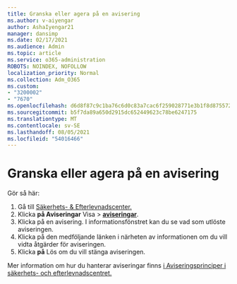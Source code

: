 ```yaml
---
title: Granska eller agera på en avisering
ms.author: v-aiyengar
author: AshaIyengar21
manager: dansimp
ms.date: 02/17/2021
ms.audience: Admin
ms.topic: article
ms.service: o365-administration
ROBOTS: NOINDEX, NOFOLLOW
localization_priority: Normal
ms.collection: Adm_O365
ms.custom:
- "3200002"
- "7670"
ms.openlocfilehash: d6d8f87c9c1ba76c6d0c83a7cac6f259028771e3b1f8d8755729381f79f5b342
ms.sourcegitcommit: b5f7da89a650d2915dc652449623c78be6247175
ms.translationtype: MT
ms.contentlocale: sv-SE
ms.lasthandoff: 08/05/2021
ms.locfileid: "54016466"
---
```

# <a name="review-or-act-on-an-alert"></a>Granska eller agera på en avisering

Gör så här:

1. Gå till [Säkerhets- & Efterlevnadscenter.](https://go.microsoft.com/fwlink/p/?linkid=2077143)
1. Klicka **på Aviseringar** Visa  >  **[aviseringar](https://go.microsoft.com/fwlink/?linkid=2103301)**.
1. Klicka på en avisering. I informationsfönstret kan du se vad som utlöste aviseringen.
1. Klicka på den medföljande länken i närheten av informationen om du vill vidta åtgärder för aviseringen.
1. Klicka **på** Lös om du vill stänga aviseringen.

Mer information om hur du hanterar aviseringar finns [i Aviseringsprinciper i säkerhets- och efterlevnadscentret.](https://go.microsoft.com/fwlink/?linkid=2103211)


